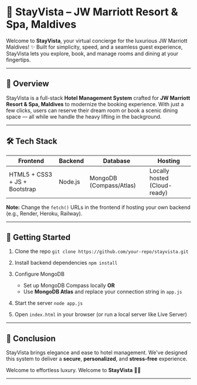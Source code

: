 # 🌴 StayVista – JW Marriott Resort & Spa, Maldives

Welcome to **StayVista**, your virtual concierge for the luxurious JW Marriott Maldives! ✨
Built for simplicity, speed, and a seamless guest experience, StayVista lets you explore, book, and manage rooms and dining at your fingertips.

---

## 🧭 Overview

StayVista is a full-stack **Hotel Management System** crafted for **JW Marriott Resort & Spa, Maldives** to modernize the booking experience. With just a few clicks, users can reserve their dream room or book a scenic dining space — all while we handle the heavy lifting in the background.

---

## 🛠️ Tech Stack

| Frontend                      | Backend | Database                | Hosting                      |
| ----------------------------- | ------- | ----------------------- | ---------------------------- |
| HTML5 + CSS3 + JS + Bootstrap | Node.js | MongoDB (Compass/Atlas) | Locally hosted (Cloud-ready) |

**Note:** Change the `fetch()` URLs in the frontend if hosting your own backend (e.g., Render, Heroku, Railway).

---

## 🚀 Getting Started

1. Clone the repo
   `git clone https://github.com/your-repo/stayvista.git`

2. Install backend dependencies
   `npm install`

3. Configure MongoDB
   * Set up MongoDB Compass locally **OR**
   * Use **MongoDB Atlas** and replace your connection string in `app.js`

5. Start the server
   `node app.js`

6. Open `index.html` in your browser (or run a local server like Live Server)

---

## 🏁 Conclusion

StayVista brings elegance and ease to hotel management. We've designed this system to deliver a **secure**, **personalized**, and **stress-free** experience.

Welcome to effortless luxury.
Welcome to **StayVista** 🌊✨

---
